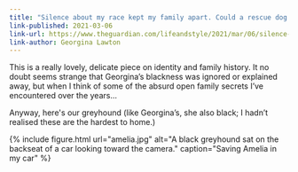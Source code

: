```yaml
---
title: "Silence about my race kept my family apart. Could a rescue dog bring us together?"
link-published: 2021-03-06
link-url: https://www.theguardian.com/lifeandstyle/2021/mar/06/silence-about-race-kept-family-apart-could-rescue-dog-reunite-us-georgina-lawton
link-author: Georgina Lawton
---
```


This is a really lovely, delicate piece on identity and family history. It no doubt seems strange that Georgina’s blackness was ignored or explained away, but when I think of some of the absurd open family secrets I’ve encountered over the years...

Anyway, here's our greyhound (like Georgina’s, she also black; I hadn’t realised these are the hardest to home.)

{% include figure.html url="amelia.jpg" alt="A black greyhound sat on the backseat of a car looking toward the camera." caption="Saving Amelia in my car" %}
